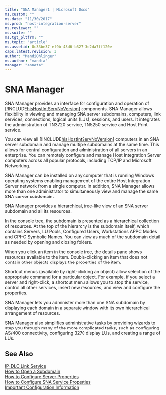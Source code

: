 ```yaml
---
title: "SNA Manager1 | Microsoft Docs"
ms.custom: ""
ms.date: "11/30/2017"
ms.prod: "host-integration-server"
ms.reviewer: ""
ms.suite: ""
ms.tgt_pltfrm: ""
ms.topic: "article"
ms.assetid: 8c33be37-ef9b-43d6-b327-3d2da7ff120e
caps.latest.revision: 3
author: "MandiOhlinger"
ms.author: "mandia"
manager: "anneta"
---
```

# SNA Manager
SNA Manager provides an interface for configuration and operation of [!INCLUDE[hisHostIntServNoVersion](../includes/hishostintservnoversion-md.md)] components. SNA Manager allows flexibility in viewing and managing SNA server subdomains, computers, link services, connections, logical units (LUs), sessions, and users. It integrates the administration of TN3720 service, TN5250 service and Host Print service.  
  
 You can view all [!INCLUDE[hisHostIntServNoVersion](../includes/hishostintservnoversion-md.md)] computers in an SNA server subdomain and manage multiple subdomains at the same time. This allows for central configuration and administration of all servers in an enterprise. You can remotely configure and manage Host Integration Server computers across all popular protocols, including TCP/IP and Microsoft Networking.  
  
 SNA Manager can be installed on any computer that is running Windows operating systems enabling management of the entire Host Integration Server network from a single computer. In addition, SNA Manager allows more than one administrator to simultaneously view and manage the same SNA server subdomain.  
  
 SNA Manager provides a hierarchical, tree-like view of an SNA server subdomain and all its resources.  
  
 In the console tree, the subdomain is presented as a hierarchical collection of resources. At the top of the hierarchy is the subdomain itself, which contains Servers, LU Pools, Configured Users, Workstations APPC Modes and CPI-C Symbolic Names. You can view as much of the subdomain detail as needed by opening and closing folders.  
  
 When you click an item in the console tree, the details pane shows resources available to the item. Double-clicking an item that does not contain other objects displays the properties of the item.  
  
 Shortcut menus (available by right-clicking an object) allow selection of the appropriate command for a particular object. For example, if you select a server and right-click, a shortcut menu allows you to stop the service, control all other services, insert new resources, and view and configure the properties.  
  
 SNA Manager lets you administer more than one SNA subdomain by displaying each domain in a separate window with its own hierarchical arrangement of resources.  
  
 SNA Manager also simplifies administrative tasks by providing wizards to step you through many of the more complicated tasks, such as configuring AS/400 connectivity, configuring 3270 display LUs, and creating a range of LUs.  
  
## See Also  
 [IP-DLC Link Service](../HIS2010/ip-dlc-link-service1.md)   
 [How to Open a Subdomain](../core/how-to-open-a-subdomain1.md)   
 [How to Configure Server Properties](../core/how-to-configure-server-properties2.md)   
 [How to Configure SNA Service Properties](../core/how-to-configure-sna-service-properties1.md)   
 [Important Configuration Information](../core/important-configuration-information2.md)